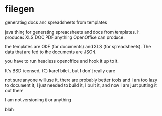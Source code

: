 filegen
=======

generating docs and spreadsheets from templates


java thing for generating spreadsheets and docs from templates. It produces XLS,DOC,PDF,anything OpenOffice can produce.

the templates are ODF (for documents) and XLS (for spreadsheets). The data that are fed to the documents are JSON.

you have to run headless openoffice and hook it up to it.

It's BSD licensed, (C) karel bilek, but I don't really care

not sure anyone will use it, there are probably better tools and I am too lazy to document it, I just needed to build it, I built it, and now I am just putting it out there

I am not versioning it or anything

blah
